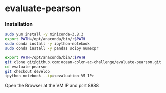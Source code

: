 # evaluate-pearson

### Installation

```bash
sudo yum install -y miniconda-3.8.3
export PATH=/opt/anaconda/bin/:$PATH
sudo conda install -y ipython-notebook
sudo conda install -y pandas scipy numexpr
```

```bash
export PATH=/opt/anaconda/bin/:$PATH
git clone git@github.com:ocean-color-ac-challenge/evaluate-pearson.git
cd evaluate-pearson 
git checkout develop
ipython notebook --ip=<evaluation VM IP>
```

Open the Browser at the VM IP and port 8888

